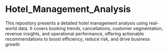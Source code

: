 # Hotel_Management_Analysis
This repository presents a detailed hotel management analysis using real-world data. It covers booking trends, cancellations, customer segmentation, revenue insights, and operational performance, offering actionable recommendations to boost efficiency, reduce risk, and drive business growth
